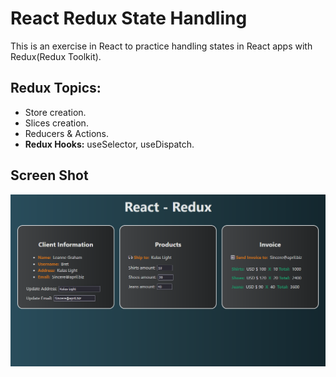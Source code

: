 # React Redux State Handling

This is an exercise in React to practice handling states in React apps with Redux(Redux Toolkit). 

## Redux Topics:

* Store creation.
* Slices creation.
* Reducers & Actions.
* __Redux Hooks:__ useSelector, useDispatch.

## Screen Shot

![React-Redux](./public/screenshot.png)

